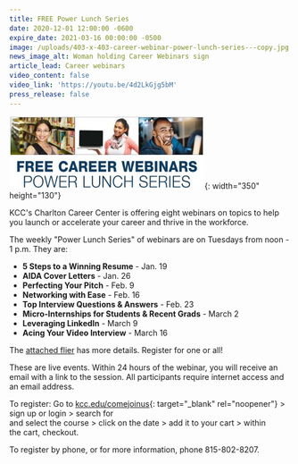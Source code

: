 ```yaml
---
title: FREE Power Lunch Series
date: 2020-12-01 12:00:00 -0600
expire_date: 2021-03-16 00:00:00 -0500
image: /uploads/403-x-403-career-webinar-power-lunch-series---copy.jpg
news_image_alt: Woman holding Career Webinars sign
article_lead: Career webinars
video_content: false
video_link: 'https://youtu.be/4d2LkGjg5bM'
press_release: false
---
```


![](/uploads/career-webinars-graphic1.jpg){: width="350" height="130"}

KCC's Charlton Career Center is offering eight webinars on topics to help you launch or accelerate your career and thrive in the workforce.

The weekly "Power Lunch Series" of webinars are on Tuesdays from noon - 1 p.m. They are:

* **5 Steps to a Winning Resume** - Jan. 19
* **AIDA Cover Letters** - Jan. 26
* **Perfecting Your Pitch** - Feb. 9
* **Networking with Ease** - Feb. 16
* **Top Interview Questions & Answers** - Feb. 23
* **Micro-Internships for Students & Recent Grads** - March 2
* **Leveraging LinkedIn** - March 9
* **Acing Your Video Interview** - March 16

The [attached flier](/free-career-webinar-power-lunch-series.pdf) has more details. Register for one or all\!&nbsp;

These are live events. Within 24 hours of the webinar, you will receive an email with a link to the session. All participants require internet access and an email address.

To register: Go to&nbsp;[kcc.edu/comejoinus](http://www.kcc.edu/comejoinus){: target="_blank" rel="noopener"} &gt; sign up or login &gt; search for<br>and select the course &gt; click on the date &gt; add it to your cart &gt; within<br>the cart, checkout.

To register by phone, or for more information, phone 815-802-8207.

&nbsp;